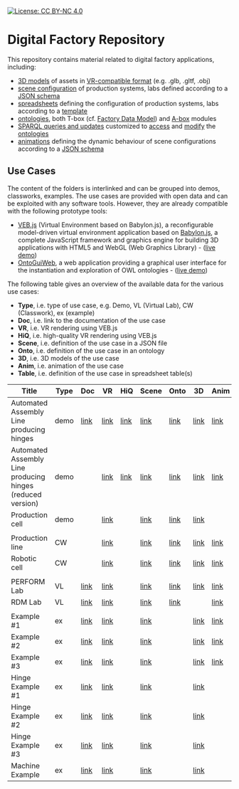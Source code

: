 [![License: CC BY-NC 4.0](https://img.shields.io/badge/License-CC%20BY--NC%204.0-lightgrey.svg)](https://creativecommons.org/licenses/by-nc/4.0/)

# Digital Factory Repository

This repository contains material related to digital factory applications, including:

- [3D models](models/) of assets in [VR-compatible format](https://virtualfactory.gitbook.io/vlft/kb/instantiation/3d-models) (e.g. .glb, .gltf, .obj)
- [scene configuration](scenes/) of production systems, labs defined according to a [JSON schema](https://virtualfactory.gitbook.io/vlft/kb/instantiation/assets/json)
- [spreadsheets](/spreadsheets/) defining the configuration of production systems, labs according to a [template](https://virtualfactory.gitbook.io/vlft/kb/instantiation/assets/spreadsheet)
- [ontologies](ontoeng/), both T-box (cf. [Factory Data Model](https://virtualfactory.gitbook.io/vlft/kb/fdm)) and [A-box](https://virtualfactory.gitbook.io/vlft/kb/instantiation/assets/ontology) modules
- [SPARQL queries and updates](sparql/) customized to [access](https://virtualfactory.gitbook.io/vlft/kb/fdm/sparql-queries) and [modify](https://virtualfactory.gitbook.io/vlft/kb/fdm/sparql-updates) the [ontologies](ontoeng/)
- [animations](animations/) defining the dynamic behaviour of scene configurations according to a [JSON schema](https://virtualfactory.gitbook.io/vlft/kb/instantiation/animations)

## Use Cases
The content of the folders is interlinked and can be grouped into demos, classworks, examples.
The use cases are provided with open data and can be exploited with any software tools. However, they are already compatible with the following prototype tools:
- [VEB.js](https://virtualfactory.gitbook.io/vlft/tools/vebjs) (Virtual Environment based on Babylon.js), a reconfigurable model-driven virtual environment application based on [Babylon.js](https://www.babylonjs.com/), a complete JavaScript framework and graphics engine for building 3D applications with HTML5 and WebGL (Web Graphics Library) - ([live demo](https://difactory.github.io/DF/tools/VEBjs.html))
- [OntoGuiWeb](https://virtualfactory.gitbook.io/vlft/tools/ontoguiweb), a web application providing a graphical user interface for the instantiation and exploration of OWL ontologies - ([live demo](https://difactory.github.io/DF/tools/OntoGuiWeb.html))

The following table gives an overview of the available data for the various use cases:
- **Type**, i.e. type of use case, e.g. Demo, VL (Virtual Lab), CW (Classwork), ex (example)
- **Doc**, i.e. link to the documentation of the use case
- **VR**, i.e. VR rendering using VEB.js
- **HiQ**, i.e. high-quality VR rendering using VEB.js
- **Scene**, i.e. definition of the use case in a JSON file
- **Onto**, i.e. definition of the use case in an ontology
- **3D**, i.e. 3D models of the use case
- **Anim**, i.e. animation of the use case
- **Table**, i.e. definition of the use case in spreadsheet table(s)


| Title                                                      | Type | Doc       | VR        | HiQ  | Scene    | Onto     | 3D       | Anim     | Table    |
|------------------------------------------------------------|------|-----------|-----------|----------|----------|----------|----------|----------|----------|
| Automated Assembly Line producing hinges                   | demo | [link](https://virtualfactory.gitbook.io/vlft/use-cases/assembly-line)  | [link](https://difactory.github.io/DF/scenes/VFLab/glb.html)  | [link](https://difactory.github.io/DF/scenes/VFLab/glbpbr.html) | [link](https://difactory.github.io/repository/scenes/demo/VFLab.json) | [link](https://difactory.github.io/repository/ontoeng/demo/VFLab.owl) | [link](https://github.com/difactory/repository/tree/main/models/AssemblyLine) | [link](https://difactory.github.io/repository/scenes/demo/VFLab_anim.json) | [link](https://difactory.github.io/repository/spreadsheets/VF_UseCase_AssemblyLine.xlsx) |
| Automated Assembly Line producing hinges (reduced version) | demo |   |  [link](https://difactory.github.io/DF/scenes/DFAssemblyLine/glb.html) | [link](https://difactory.github.io/DF/scenes/DFAssemblyLine/glbpbr.html) | [link](https://difactory.github.io/repository/scenes/demo/DFAssemblyLine.json) | [link](https://difactory.github.io/repository/ontoeng/demo/DFAssemblyLine.owl) | [link](https://github.com/difactory/repository/tree/main/models/AssemblyLine) | [link](https://difactory.github.io/repository/scenes/demo/DFAssemblyLine_anim.json) |  |
| Production cell                                                         | demo |  |  [link](https://difactory.github.io/DF/scenes/DFProductionCell/glb.html) |  | [link](https://difactory.github.io/repository/scenes/demo/DFProductionCell.json) | [link](https://difactory.github.io/repository/ontoeng/demo/DFProductionCell.owl) | [link](https://github.com/difactory/repository/tree/main/models/ProdCell) |   |   |
|||||||||||
|  Production line     |  CW |   |  [link](https://difactory.github.io/DF/scenes/CW/ProductionLine.html) |  | [link](https://difactory.github.io/repository/scenes/CW/ProductionLine.json) | [link](https://difactory.github.io/repository/ontoeng/CW/ProductionLine.owl) | [link](https://github.com/difactory/repository/tree/main/models/AssemblyLine) | [link](https://difactory.github.io/repository/scenes/CW/ProductionLine_anim.json) | [link](https://difactory.github.io/repository/spreadsheets/CwProductionLine.xlsx) |
|  Robotic cell      | CW  |    |  [link](https://difactory.github.io/DF/scenes/CW/RoboticCell.html) |   | [link](https://difactory.github.io/repository/scenes/CW/RoboticCell.json) | [link](https://difactory.github.io/repository/ontoeng/CW/RoboticCell.owl) | [link](https://github.com/difactory/repository/tree/main/models/AssemblyLine) | [link](https://difactory.github.io/repository/scenes/CW/RoboticCell_anim.json) | [link](https://difactory.github.io/repository/spreadsheets/CwRoboticCell.xlsx) |
|||||||||||
|  PERFORM Lab          |  VL |  [link](https://github.com/difactory/DF/blob/main/docs/AVATAR-JLL/JLL_doc.md#1-perform-lab) |  [link](https://difactory.github.io/DF/scenes/VL/PERFORM_glb.html) |  | [link](https://difactory.github.io/repository/scenes/VL/PERFORM.json) | [link]() | [link](https://difactory.github.io/repository/scenes/VL/PERFORM_anim.json) | [link](https://github.com/difactory/repository/tree/main/models/VL/PERFORM) | [link](https://difactory.github.io/repository/spreadsheets/VL_STIIMA_PERFORM.xlsx) |
|  RDM Lab          |  VL |  [link](https://link.springer.com/chapter/10.1007/978-3-319-94358-9_21#Sec8) |  [link](https://difactory.github.io/DF/scenes/VL/RdmPlant.html) |  | [link](https://difactory.github.io/repository/scenes/VL/RdmPlant.json) | [link](https://difactory.github.io/repository/ontoeng/VL/RdmPlant.ttl) |  | [link](https://github.com/difactory/repository/tree/main/models/VL/RDM) |  |
|||||||||||
|  Example #1   |  ex  |  [link](https://virtualfactory.gitbook.io/vlft/use-cases/assets-and-animations#example-1) |  [link](https://difactory.github.io/DF/scenes/examples/ex1.html) |  | [link](https://difactory.github.io/repository/scenes/examples/example_1.json) |  | [link](https://raw.githubusercontent.com/KhronosGroup/glTF-Sample-Models/master/2.0/WaterBottle/glTF-Binary/WaterBottle.glb) | [link](https://difactory.github.io/repository/scenes/examples/example_1_anim.json) | [link](https://difactory.github.io/repository/spreadsheets/VF_assets_example1.xlsx) |
|  Example #2   |  ex  |  [link](https://virtualfactory.gitbook.io/vlft/use-cases/assets-and-animations#example-2) |  [link](https://difactory.github.io/DF/scenes/examples/ex2.html) |  | [link](https://difactory.github.io/repository/scenes/examples/example_2.json) |  | [link](https://github.com/difactory/repository/tree/main/models/DemoFactory) | [link](https://difactory.github.io/repository/scenes/examples/example_2_anim.json) | [link](https://difactory.github.io/repository/spreadsheets/VF_assets_example2.xlsx) |
|  Example #3   |  ex  |  [link](https://virtualfactory.gitbook.io/vlft/use-cases/assets-and-animations#example-3) |  [link](https://difactory.github.io/DF/scenes/examples/ex3.html) |  | [link](https://difactory.github.io/repository/scenes/examples/example_3.json) | | [link](https://github.com/difactory/repository/tree/main/models/DemoFactory) | [link](https://difactory.github.io/repository/scenes/examples/example_3_anim.json) | |
|  Hinge Example #1   |  ex  |  [link](https://virtualfactory.gitbook.io/vlft/use-cases/assets-and-animations#example-1) |  [link](https://difactory.github.io/DF/scenes/usecases/hinge1.html) |  | [link](https://difactory.github.io/repository/scenes/usecases/HingeClones.json) |  | [link](https://difactory.github.io/repository/models/AssemblyLine/GLB/) |  | [link](https://difactory.github.io/repository/spreadsheets/UseCase_HingeClones.xlsx) |
|  Hinge Example #2   |  ex  |  [link](https://virtualfactory.gitbook.io/vlft/use-cases/assets-and-animations#example-2) |  [link](https://difactory.github.io/DF/scenes/usecases/hinge2.html) |  | [link](https://difactory.github.io/repository/scenes/usecases/HingeCustomizedComponents.json) | | [link](https://difactory.github.io/repository/models/AssemblyLine/GLB/) | | [link](https://difactory.github.io/repository/spreadsheets/UseCase_HingeCustomizedComponents.xlsx) |
|  Hinge Example #3   |  ex  |  [link](https://virtualfactory.gitbook.io/vlft/use-cases/assets-and-animations#example-3) |  [link](https://difactory.github.io/DF/scenes/usecases/hinge3.html) |  | [link](https://difactory.github.io/repository/scenes/usecases/HingeHiddenComponents.json) |  | [link](https://difactory.github.io/repository/models/AssemblyLine/GLB/) |  | [link](https://difactory.github.io/repository/spreadsheets/UseCase_HingeHiddenComponents.xlsx) |
|  Machine Example   |  ex  |  [link](https://virtualfactory.gitbook.io/vlft/use-cases/assets-and-animations#example-1) |  [link](https://difactory.github.io/DF/scenes/usecases/pi1.html) |  | [link](https://difactory.github.io/repository/scenes/usecases/PIsClones.json) |  | [link](https://difactory.github.io/repository/models/AssemblyLine/GLB/) |  | [link](https://difactory.github.io/repository/spreadsheets/UseCase_PIsClones.xlsx) |
